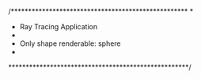 /***************************************************
*
*   Ray Tracing Application
*
*   Only shape renderable: sphere
*   
****************************************************/
